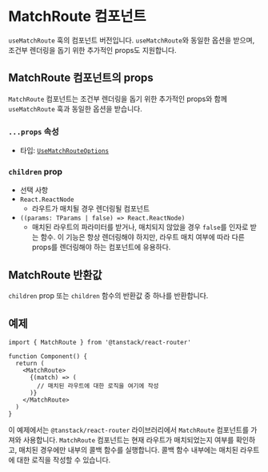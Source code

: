 # MatchRoute 컴포넌트

`useMatchRoute` 훅의 컴포넌트 버전입니다. `useMatchRoute`와 동일한 옵션을 받으며, 조건부 렌더링을 돕기 위한 추가적인 props도 지원합니다.


## MatchRoute 컴포넌트의 props

`MatchRoute` 컴포넌트는 조건부 렌더링을 돕기 위한 추가적인 props와 함께 `useMatchRoute` 훅과 동일한 옵션을 받습니다.


### `...props` 속성

- 타입: [`UseMatchRouteOptions`](./UseMatchRouteOptionsType.md)


### `children` prop

- 선택 사항
- `React.ReactNode`
  - 라우트가 매치될 경우 렌더링될 컴포넌트
- `((params: TParams | false) => React.ReactNode)`
  - 매치된 라우트의 파라미터를 받거나, 매치되지 않았을 경우 `false`를 인자로 받는 함수. 이 기능은 항상 렌더링해야 하지만, 라우트 매치 여부에 따라 다른 props를 렌더링해야 하는 컴포넌트에 유용하다.


## MatchRoute 반환값

`children` prop 또는 `children` 함수의 반환값 중 하나를 반환합니다.


## 예제

```tsx
import { MatchRoute } from '@tanstack/react-router'

function Component() {
  return (
    <MatchRoute>
      {(match) => (
        // 매치된 라우트에 대한 로직을 여기에 작성
      )}
    </MatchRoute>
  )
}
```

이 예제에서는 `@tanstack/react-router` 라이브러리에서 `MatchRoute` 컴포넌트를 가져와 사용합니다. `MatchRoute` 컴포넌트는 현재 라우트가 매치되었는지 여부를 확인하고, 매치된 경우에만 내부의 콜백 함수를 실행합니다. 콜백 함수 내부에는 매치된 라우트에 대한 로직을 작성할 수 있습니다.


